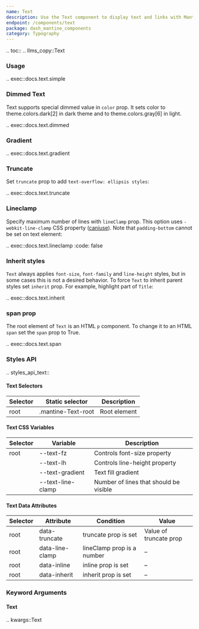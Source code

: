 ```yaml
---
name: Text
description: Use the Text component to display text and links with Mantine's theme styles.
endpoint: /components/text
package: dash_mantine_components
category: Typography
---
```


.. toc::
.. llms_copy::Text

### Usage

.. exec::docs.text.simple

### Dimmed Text

Text supports special dimmed value in `color` prop. It sets color to theme.colors.dark[2] in dark theme and to 
theme.colors.gray[6] in light.

.. exec::docs.text.dimmed

### Gradient

.. exec::docs.text.gradient


### Truncate

Set `truncate` prop to add `text-overflow: ellipsis styles`:

.. exec::docs.text.truncate


### Lineclamp

Specify maximum number of lines with `lineClamp` prop. This option uses `-webkit-line-clamp` CSS property ([caniuse](https://caniuse.com/css-line-clamp)).
Note that `padding-bottom` cannot be set on text element:

.. exec::docs.text.lineclamp
    :code: false

### Inherit styles

`Text` always applies `font-size`, `font-family` and `line-height` styles, but in some cases this is not a desired 
behavior. To force `Text` to inherit parent styles set `inherit` prop. For example, highlight part of `Title`:

.. exec::docs.text.inherit

### span prop
The root element of `Text` is an HTML `p` component.  To change it to an HTML `span` set the `span` prop to True.


.. exec::docs.text.span


### Styles API

.. styles_api_text::

#### Text Selectors

| Selector | Static selector       | Description     |
|----------|-----------------------|-----------------|
| root     | .mantine-Text-root    | Root element    |

#### Text CSS Variables

| Selector | Variable               | Description                               |
|----------|------------------------|-------------------------------------------|
| root     | --text-fz              | Controls font-size property               |
|          | --text-lh              | Controls line-height property             |
|          | --text-gradient        | Text fill gradient                        |
|          | --text-line-clamp      | Number of lines that should be visible    |

#### Text Data Attributes

| Selector | Attribute       | Condition                          | Value                 |
|----------|----------------|------------------------------------|-----------------------|
| root     | data-truncate  | truncate prop is set               | Value of truncate prop |
| root     | data-line-clamp | lineClamp prop is a number         | –                     |
| root     | data-inline    | inline prop is set                 | –                     |
| root     | data-inherit   | inherit prop is set                | –                     |



### Keyword Arguments

#### Text

.. kwargs::Text
